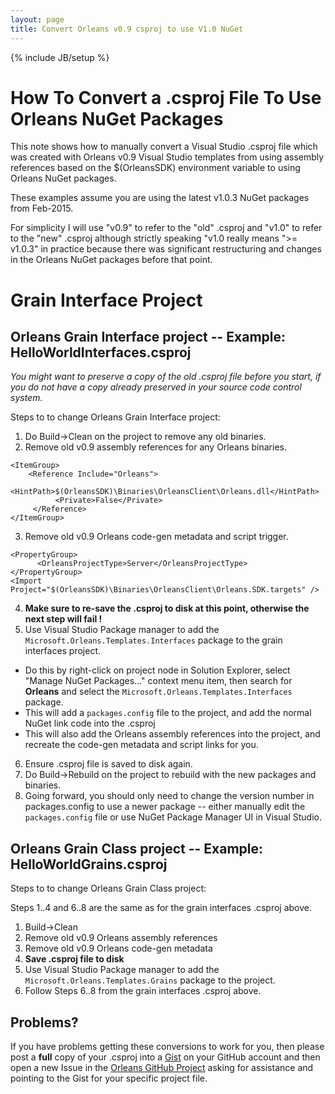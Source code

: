 ```yaml
---
layout: page
title: Convert Orleans v0.9 csproj to use V1.0 NuGet
---
```

{% include JB/setup %}

# How To Convert a .csproj File To Use Orleans NuGet Packages

This note shows how to manually convert a Visual Studio .csproj file which was created with Orleans v0.9 Visual Studio templates from using assembly references based on the $(OrleansSDK) environment variable to using Orleans NuGet packages.

These examples assume you are using the latest v1.0.3 NuGet packages from Feb-2015.

For simplicity I will use "v0.9" to refer to the "old" .csproj and "v1.0" to refer to the "new" .csproj although strictly speaking "v1.0 really means ">= v1.0.3" in practice because there was significant restructuring and changes in the Orleans NuGet packages before that point.

# Grain Interface Project

## Orleans Grain Interface project -- Example: HelloWorldInterfaces.csproj

_You might want to preserve a copy of the old .csproj file before you start, if you do not have a copy already preserved in your source code control system._

Steps to to change Orleans Grain Interface project:

1. Do Build->Clean on the project to remove any old binaries.
2. Remove old v0.9 assembly references for any Orleans binaries.
```
<ItemGroup>
    <Reference Include="Orleans">
          <HintPath>$(OrleansSDK)\Binaries\OrleansClient\Orleans.dll</HintPath>
          <Private>False</Private>
     </Reference>
</ItemGroup>
```
3. Remove old v0.9 Orleans code-gen metadata and script trigger.
```
<PropertyGroup>
      <OrleansProjectType>Server</OrleansProjectType>
</PropertyGroup>
<Import Project="$(OrleansSDK)\Binaries\OrleansClient\Orleans.SDK.targets" />
```
4. **Make sure to re-save the .csproj to disk at this point, otherwise the next step will fail !**
5. Use Visual Studio Package manager to add the `Microsoft.Orleans.Templates.Interfaces` package to the grain interfaces project.
  * Do this by right-click on project node in Solution Explorer, select "Manage NuGet Packages..." context menu item, then search for **Orleans** and select the `Microsoft.Orleans.Templates.Interfaces` package.
  * This will add a `packages.config` file to the project, and add the normal NuGet link code into the .csproj
  * This will also add the Orleans assembly references into the project, and recreate the code-gen metadata and script links for you.
6. Ensure .csproj file is saved to disk again.
7. Do Build->Rebuild on the project to rebuild with the new packages and binaries.
8. Going forward, you should only need to change the version number in packages.config to use a newer package -- either manually edit the `packages.config` file or use NuGet Package Manager UI in Visual Studio.

## Orleans Grain Class project -- Example: HelloWorldGrains.csproj

Steps to to change Orleans Grain Class project:

Steps 1..4 and 6..8 are the same as for the grain interfaces .csproj above.

1. Build->Clean
2. Remove old v0.9 Orleans assembly references
3. Remove old v0.9 Orleans code-gen metadata
4. **Save .csproj file to disk**
5. Use Visual Studio Package manager to add the `Microsoft.Orleans.Templates.Grains` package to the  project.
6. Follow Steps 6..8 from the grain interfaces .csproj above.

## Problems?

If you have problems getting these conversions to work for you, then please post a **full** copy of your .csproj into a [Gist](https://gist.github.com/) on your GitHub account and then open a new Issue in the [Orleans GitHub Project](https://github.com/dotnet/orleans/issues) asking for assistance and pointing to the Gist for your specific project file.
